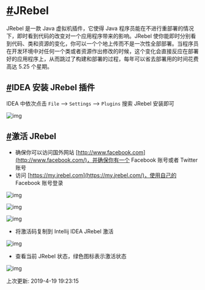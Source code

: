 # [#](https://funtl.com/zh/supplement1/JRebel-热部署插件.html#jrebel)JRebel

JRebel 是一款 Java 虚拟机插件，它使得 Java 程序员能在不进行重部署的情况下，即时看到代码的改变对一个应用程序带来的影响。JRebel 使你能即时分别看到代码、类和资源的变化，你可以一个个地上传而不是一次性全部部署。当程序员在开发环境中对任何一个类或者资源作出修改的时候，这个变化会直接反应在部署好的应用程序上，从而跳过了构建和部署的过程，每年可以省去部署用的时间花费高达 5.25 个星期。

## [#](https://funtl.com/zh/supplement1/JRebel-热部署插件.html#idea-安装-jrebel-插件)IDEA 安装 JRebel 插件

IDEA 中依次点击 `File` --> `Settings` --> `Plugins` 搜索 JRebel 安装即可

![img](https://funtl.com/assets/Lusifer1517278615.png)

## [#](https://funtl.com/zh/supplement1/JRebel-热部署插件.html#激活-jrebel)激活 JRebel

- 确保你可以访问国外网站 [http://www.facebook.com](http://www.facebook.com/)，并确保你有一个 Facebook 账号或者 Twitter 账号
- 访问 [https://my.jrebel.com](https://my.jrebel.com/)，使用自己的 Facebook 账号登录

![img](https://funtl.com/assets/Lusifer1517278780.png)

![img](https://funtl.com/assets/Lusifer1517278874.png)

![img](https://funtl.com/assets/Lusifer1517278948.png)

- 将激活码复制到 Intellij IDEA JRebel 激活

![img](https://funtl.com/assets/Lusifer1517279104.png)

- 查看当前 JRebel 状态，绿色图标表示激活状态

![img](https://funtl.com/assets/Lusifer1517279160.png)

上次更新: 2019-4-19 19:23:15